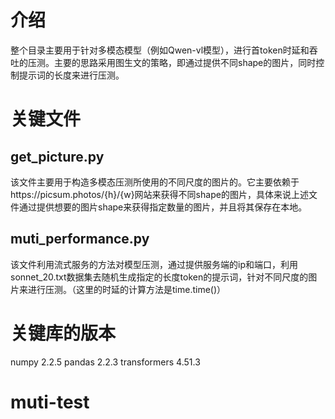 # 介绍
整个目录主要用于针对多模态模型（例如Qwen-vl模型），进行首token时延和吞吐的压测。主要的思路采用图生文的策略，即通过提供不同shape的图片，同时控制提示词的长度来进行压测。
# 关键文件
## get_picture.py
该文件主要用于构造多模态压测所使用的不同尺度的图片的。它主要依赖于https://picsum.photos/{h}/{w}网站来获得不同shape的图片，具体来说上述文件通过提供想要的图片shape来获得指定数量的图片，并且将其保存在本地。
## muti_performance.py
该文件利用流式服务的方法对模型压测，通过提供服务端的ip和端口，利用sonnet_20.txt数据集去随机生成指定的长度token的提示词，针对不同尺度的图片来进行压测。（这里的时延的计算方法是time.time()）
# 关键库的版本
numpy                         2.2.5
pandas                        2.2.3
transformers                  4.51.3

# muti-test
